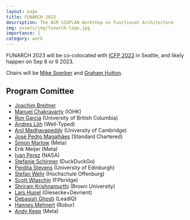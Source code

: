 ```yaml
---
layout: page
title: FUNARCH 2023
description: The ACM SIGPLAN Workshop on Functional Architecture
img: assets/img/funarch-logo.jpg
importance: 1
category: work
---
```


<!-- see
     https://github.com/alshedivat/al-folio/blob/master/_projects/1_project.md 
     on how to write this -->

FUNARCH 2023 will be co-colocated with [ICFP
2023](https://icfp23.sigplan.org/) in Seattle, and likely happen on
Sep 8 or 9 2023.

Chairs will be [Mike Sperber](https://www.deinprogramm.de/sperber/) and
[Graham Hutton](https://www.cs.nott.ac.uk/~pszgmh/).

## Program Comittee

- [Joachim Breitner](https://www.joachim-breitner.de/)
- [Manuel Chakravarty](https://justtesting.org/) (IOHK)
- [Ron Garcia](https://www.cs.ubc.ca/~rxg/) (University of British Columbia)
- [Andres Löh](https://www.andres-loeh.de/) (Well-Typed)
- [Anil Madhavapeddy](https://anil.recoil.org/) (University of Cambridge)
- [José Pedro Magalhães](https://dreixel.net/) (Standard Chartered)
- [Simon Marlow](https://simonmar.github.io/) (Meta)
- Erik Meijer (Meta)
- [Ivan Perez](https://ivanperez.io/) (NASA)
- [Stefanie Schirmer](https://linse.me/) (DuckDuckGo)
- [Perdita Stevens](https://www.inf.ed.ac.uk/people/staff/Perdita_Stevens.html)
  (University of Edinburgh)
- [Stefan Wehr](https://www.stefanwehr.de/) (Hochschule Offenburg)
- [Scott Wlaschin](https://scottwlaschin.com/) (FPbridge)
- [Shriram Krishnamurthi](https://cs.brown.edu/~sk/) (Brown University)
- [Lars Hupel](https://lars.hupel.info/) (Giesecke+Devrient)
- [Debasish Ghosh](http://debasishg.blogspot.com/) (LeadIQ)
- [Hannes Mehnert](https://hannes.robur.coop/) (Robur)
- [Andy Keep](http://www.andykeep.com/) (Meta)

